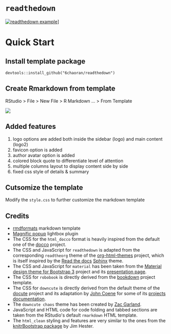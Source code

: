 # `readthedown`

[![readthedown example](https://6chaoran.github.io/data-story/assets/document/readthedown-template.jpg)](https://6chaoran.github.io/data-story/assets/document/readthedown-template.html)]

# Quick Start

## Install template package
```
devtools::install_github("6chaoran/readthedown")
```

## Create Rmarkdown from template
RStudio > File > New File > R Markdown ... > From Template

![](https://6chaoran.github.io/data-story/assets/document/readthedown-from-template.png)

## Added features

1. logo options are added both inside the sidebar (logo) and main content (logo2)
2. favicon option is added
3. author avatar option is added
4. colored block quote to differentiate level of attention
5. multiple columns layout to display content side by side
6. fixed css style of details & summary

## Cutsomize the template

Modify the `style.css` to further customize the markdown template


## Credits

- [rmdformats](https://github.com/juba/rmdformats) markdown template
- [Magnific popup](https://dimsemenov.com/plugins/magnific-popup/) lightbox plugin
- The CSS for the `html_docco` format is heavily inspired from the default one of the [docco](https://ashkenas.com/docco/) project.
- The CSS and JavaScript for `readthedown` is adapted from the corresponding `readtheorg` theme of the [org-html-themes](https://github.com/fniessen/org-html-themes) project, which is itself inspired by the [Read the docs](https://readthedocs.org/) [Sphinx](http://sphinx-doc.org/) theme.
- The CSS and JavaScript for `material` has been taken from the [Material design theme for Bootstrap 3](https://github.com/FezVrasta/bootstrap-material-design) project and its [presentation page](https://fezvrasta.github.io/bootstrap-material-design/).
- The CSS for `robobook` is directly derived from the [bookdown](https://bookdown.org/) project template.
- The CSS for `downcute` is directly derived from the default theme of the [docute](https://github.com/egoist/docute) project and its adaptation by [John Coene](https://twitter.com/jdatap) for some of its [projects documentation](https://packer.john-coene.com/).
- The `downcute chaos` theme has been created by [Zac Garland](https://github.com/zac-garland).
- JavaScript and HTML code for code folding and tabbed sections are taken from the RStudio's default `rmarkdown` HTML template.
- The `html_clean` styling and features are very similar to the ones from the 
[knitrBootstrap package](https://github.com/jimhester/knitrBootstrap) by Jim
Hester.
